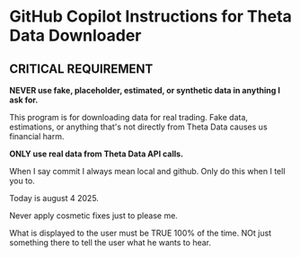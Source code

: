 # GitHub Copilot Instructions for Theta Data Downloader

## CRITICAL REQUIREMENT

**NEVER use fake, placeholder, estimated, or synthetic data in anything I ask for.**

This program is for downloading data for real trading. Fake data, estimations, or anything that's not directly from Theta Data causes us financial harm.

**ONLY use real data from Theta Data API calls.**

When I say commit I always mean local and github.  Only do this when I tell you to.

Today is august 4 2025.  

Never apply cosmetic fixes just to please me.

What is displayed to the user must be TRUE 100% of the time.  NOt just something there to tell the user what he wants to hear.